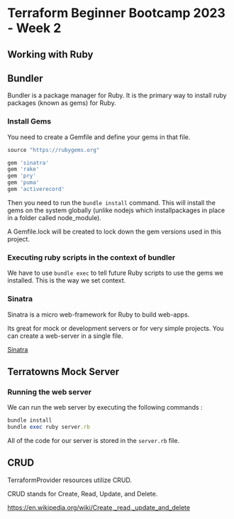# Terraform Beginner Bootcamp 2023 - Week 2

## Working with Ruby

## Bundler

Bundler is a package manager for Ruby. It is the primary way to install ruby packages (known as gems) for Ruby.

### Install Gems

You need to create a Gemfile and define your gems in that file.

```rb
source "https://rubygems.org"

gem 'sinatra'
gem 'rake'
gem 'pry'
gem 'puma'
gem 'activerecord'
```

Then you need to run the `bundle install` command. This will install the gems on the system globally (unlike nodejs which installpackages in place in a folder called node_module).

A Gemfile.lock will be created to lock down the gem versions used in this project.

### Executing ruby scripts in the context of bundler

We have to use `bundle exec` to tell future Ruby scripts to use the gems we installed. This is the way we set context.

### Sinatra

Sinatra is a micro web-framework for Ruby to build web-apps.

Its great for mock or development servers or for very simple projects. You can create a web-server in a single file.

[Sinatra](https://sinatrarb.com/)

## Terratowns Mock Server

### Running the web server

We can run the web server by executing the following commands :

```rb
bundle install
bundle exec ruby server.rb
```

All of the code for our server is stored in the `server.rb` file.

## CRUD

TerraformProvider resources utilize CRUD. 

CRUD stands for Create, Read, Update, and Delete.

https://en.wikipedia.org/wiki/Create,_read,_update_and_delete